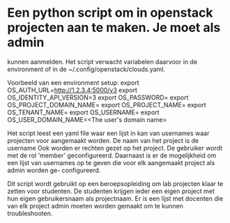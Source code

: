 # Een python script om in openstack projecten aan te maken. Je moet als admin
kunnen aanmelden. Het script verwacht variabelen daarvoor in de environment
of in de ~/.config/openstack/clouds.yaml.

Voorbeeld van een environment setup:
export OS_AUTH_URL=http://1.2.3.4:5000/v3
export OS_IDENTITY_API_VERSION=3
export OS_PASSWORD=<password>
export OS_PROJECT_DOMAIN_NAME=<The name of domain containing the project>
export OS_PROJECT_NAME=<project name>
export OS_TENANT_NAME=<project name>
export OS_USERNAME=<username>
export OS_USER_DOMAIN_NAME=<The user's domain name>

Het script leest een yaml file waar een lijst in kan van usernames waar
projecten voor aangemaakt worden. De naam van het project is de username
Ook worden er rechten gezet op het project. De gebruiker wordt met de rol
'member' geconfigureerd. Daarnaast is er de mogelijkheid om een lijst van
usernames op te geven die voor elk aangemaakt project als admin worden ge-
configureerd.

Dit script wordt gebruikt op een beroepsopleiding om lab projecten klaar
te zetten voor studenten. De studenten krijgen ieder een eigen project met
hun eigen gebruikersnaam als projectnaam. Er is een lijst met docenten die
van elk project admin moeten worden gemaakt om te kunnen troubleshooten.
